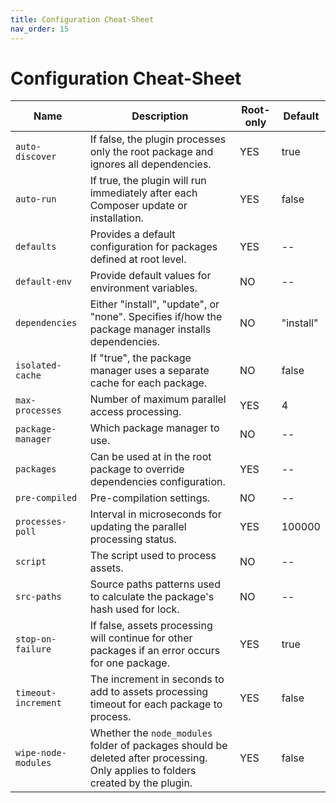 ```yaml
---
title: Configuration Cheat-Sheet
nav_order: 15
---
```


# Configuration Cheat-Sheet

| Name                | Description                                                                                                                      | Root-only | Default   |
|---------------------|----------------------------------------------------------------------------------------------------------------------------------|-----------|-----------|
| `auto-discover`     | If false, the plugin processes only the root package and ignores all dependencies.                                               | YES       | true      |
| `auto-run`          | If true, the plugin will run immediately after each Composer update or installation.                                             | YES       | false     |
| `defaults`          | Provides a default configuration for packages defined at root level.                                                             | YES       | --        |
| `default-env`       | Provide default values for environment variables.                                                                                | NO        | --        |
| `dependencies`      | Either "install", "update", or "none". Specifies if/how the package manager installs dependencies.                               | NO        | "install" |
| `isolated-cache`    | If "true", the package manager uses a separate cache for each package.                                                           | NO        | false     |
| `max-processes`     | Number of maximum parallel access processing.                                                                                    | YES       | 4         |
| `package-manager`   | Which package manager to use.                                                                                                    | NO        | --        |
| `packages`          | Can be used at in the root package to override dependencies configuration.                                                       | YES       | --        |
| `pre-compiled`      | Pre-compilation settings.                                                                                                        | NO        | --        |
| `processes-poll`    | Interval in microseconds for updating the parallel processing status.                                                            | YES       | 100000    |
| `script`            | The script used to process assets.                                                                                               | NO        | --        |
| `src-paths`         | Source paths patterns used to calculate the package's hash used for lock.                                                        | NO        | --        |
| `stop-on-failure`   | If false, assets processing will continue for other packages if an error occurs for one package.                                 | YES       | true      |
| `timeout-increment` | The increment in seconds to add to assets processing timeout for each package to process.                                        | YES       | false     |
| `wipe-node-modules` | Whether the `node_modules` folder of packages should be deleted after processing. Only applies to folders created by the plugin. | YES       | false     |
